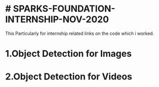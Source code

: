 # # SPARKS-FOUNDATION-INTERNSHIP-NOV-2020
This Particularly for internship related links on the code which i worked.
# 1.Object Detection for Images
# 2.Object Detection for Videos
